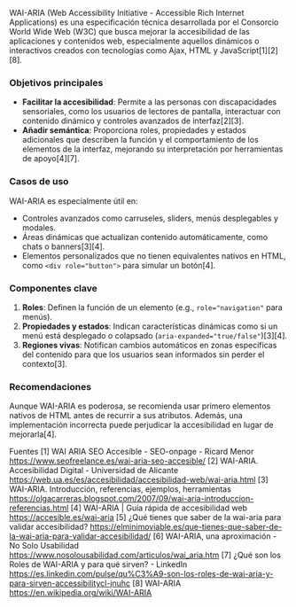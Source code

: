 WAI-ARIA (Web Accessibility Initiative - Accessible Rich Internet Applications) es una especificación técnica desarrollada por el Consorcio World Wide Web (W3C) que busca mejorar la accesibilidad de las aplicaciones y contenidos web, especialmente aquellos dinámicos o interactivos creados con tecnologías como Ajax, HTML y JavaScript[1][2][8].

### Objetivos principales
- **Facilitar la accesibilidad**: Permite a las personas con discapacidades sensoriales, como los usuarios de lectores de pantalla, interactuar con contenido dinámico y controles avanzados de interfaz[2][3].
- **Añadir semántica**: Proporciona roles, propiedades y estados adicionales que describen la función y el comportamiento de los elementos de la interfaz, mejorando su interpretación por herramientas de apoyo[4][7].

### Casos de uso
WAI-ARIA es especialmente útil en:
- Controles avanzados como carruseles, sliders, menús desplegables y modales.
- Áreas dinámicas que actualizan contenido automáticamente, como chats o banners[3][4].
- Elementos personalizados que no tienen equivalentes nativos en HTML, como `<div role="button">` para simular un botón[4].

### Componentes clave
1. **Roles**: Definen la función de un elemento (e.g., `role="navigation"` para menús).
2. **Propiedades y estados**: Indican características dinámicas como si un menú está desplegado o colapsado (`aria-expanded="true/false"`)[3][4].
3. **Regiones vivas**: Notifican cambios automáticos en zonas específicas del contenido para que los usuarios sean informados sin perder el contexto[3].

### Recomendaciones
Aunque WAI-ARIA es poderosa, se recomienda usar primero elementos nativos de HTML antes de recurrir a sus atributos. Además, una implementación incorrecta puede perjudicar la accesibilidad en lugar de mejorarla[4].

Fuentes
[1] WAI ARIA SEO Accesible - SEO-onpage - Ricard Menor https://www.seofreelance.es/wai-aria-seo-accesible/
[2] WAI-ARIA. Accesibilidad Digital - Universidad de Alicante https://web.ua.es/es/accesibilidad/accesibilidad-web/wai-aria.html
[3] WAI-ARIA. Introducción, referencias, ejemplos, herramientas https://olgacarreras.blogspot.com/2007/09/wai-aria-introduccion-referencias.html
[4] WAI-ARIA | Guía rápida de accesibilidad web https://accesible.es/wai-aria
[5] ¿Qué tienes que saber de la wai-aria para validar accesibilidad? https://elminimoviable.es/que-tienes-que-saber-de-la-wai-aria-para-validar-accesibilidad/
[6] WAI-ARIA, una aproximación - No Solo Usabilidad https://www.nosolousabilidad.com/articulos/wai_aria.htm
[7] ¿Qué son los Roles de WAI-ARIA y para qué sirven? - LinkedIn https://es.linkedin.com/pulse/qu%C3%A9-son-los-roles-de-wai-aria-y-para-sirven-accessibilitycl-jnuhc
[8] WAI-ARIA https://en.wikipedia.org/wiki/WAI-ARIA
